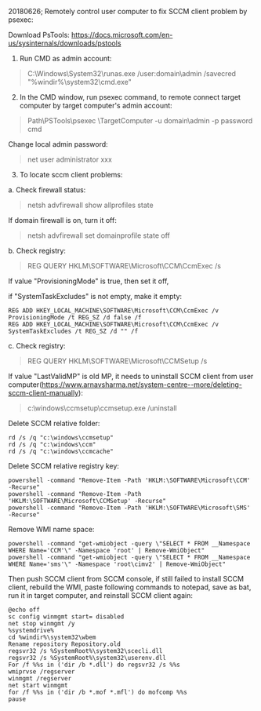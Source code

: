20180626; Remotely control user computer to fix SCCM client problem by psexec:

Download PsTools: https://docs.microsoft.com/en-us/sysinternals/downloads/pstools

1. Run CMD as admin account:

> C:\Windows\System32\runas.exe /user:domain\admin  /savecred "%windir%\system32\cmd.exe"

    
2. In the CMD window, run psexec command, to remote connect target computer by target computer's admin account:

> Path\PSTools\psexec \\TargetComputer -u domain\admin -p password cmd

Change local admin password:
  
> net user administrator xxx

3. To locate sccm client problems:

  a. Check firewall status:
  
> netsh advfirewall show allprofiles state
  
  If domain firewall is on, turn it off:
 
> netsh advfirewall set domainprofile state off 

b. Check registry:

> REG QUERY HKLM\SOFTWARE\Microsoft\CCM\CcmExec /s 

If value "ProvisioningMode" is true, then set it off, 

if "SystemTaskExcludes" is not empty, make it empty:
```
REG ADD HKEY_LOCAL_MACHINE\SOFTWARE\Microsoft\CCM\CcmExec /v ProvisioningMode /t REG_SZ /d false /f
REG ADD HKEY_LOCAL_MACHINE\SOFTWARE\Microsoft\CCM\CcmExec /v SystemTaskExcludes /t REG_SZ /d "" /f 
```

c. Check registry:

> REG QUERY HKLM\SOFTWARE\Microsoft\CCMSetup /s 

If value "LastValidMP" is old MP, it needs to uninstall SCCM client from user computer(https://www.arnavsharma.net/system-centre--more/deleting-sccm-client-manually):

> c:\windows\ccmsetup\ccmsetup.exe /uninstall 

Delete SCCM relative  folder:
```
rd /s /q "c:\windows\ccmsetup"
rd /s /q "c:\windows\ccm"
rd /s /q "c:\windows\ccmcache"
```

Delete SCCM relative registry key:
```
powershell -command "Remove-Item -Path 'HKLM:\SOFTWARE\Microsoft\CCM' -Recurse"
powershell -command "Remove-Item -Path 'HKLM:\SOFTWARE\Microsoft\CCMSetup' -Recurse"
powershell -command "Remove-Item -Path 'HKLM:\SOFTWARE\Microsoft\SMS' -Recurse" 
```
Remove WMI name space:
```
powershell -command "get-wmiobject -query \"SELECT * FROM __Namespace WHERE Name='CCM'\" -Namespace 'root' | Remove-WmiObject"
powershell -command "get-wmiobject -query \"SELECT * FROM __Namespace WHERE Name='sms'\" -Namespace 'root\cimv2' | Remove-WmiObject"
```
Then push SCCM client from SCCM console, if still failed to install SCCM client, rebuild the WMI, paste following commands to notepad, save as bat, run it in target computer, and reinstall SCCM client again:
```
@echo off
sc config winmgmt start= disabled
net stop winmgmt /y
%systemdrive%
cd %windir%\system32\wbem
Rename repository Repository.old
regsvr32 /s %SystemRoot%\system32\scecli.dll 
regsvr32 /s %SystemRoot%\system32\userenv.dll 
For /f %%s in ('dir /b *.dll') do regsvr32 /s %%s
wmiprvse /regserver
winmgmt /regserver
net start winmgmt
for /f %%s in ('dir /b *.mof *.mfl') do mofcomp %%s
pause 
```
